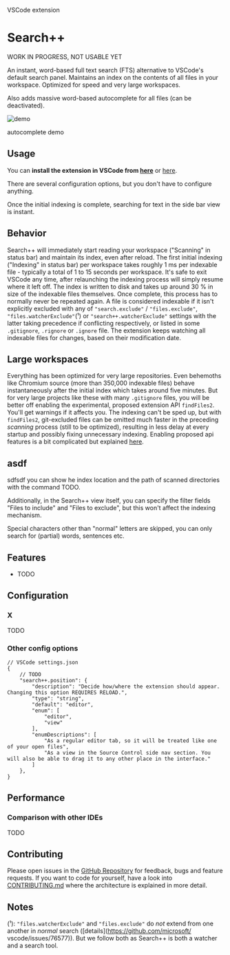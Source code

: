 VSCode extension
# Search++

WORK IN PROGRESS, NOT USABLE YET

An instant, word-based full text search (FTS) alternative to VSCode's default search panel. Maintains an index on the contents of all files in your workspace. Optimized for speed and very large workspaces.

Also adds massive word-based autocomplete for all files (can be deactivated).

![demo](./img/demo1.png)

autocomplete demo

## Usage

You can **install the extension in VSCode from [here](https://marketplace.visualstudio.com/items?itemName=phil294.search++)** or [here](https://open-vsx.org/extension/phil294/search++).

There are several configuration options, but you don't have to configure anything.

Once the initial indexing is complete, searching for text in the side bar view is instant.

## Behavior

Search++ will immediately start reading your workspace ("Scanning" in status bar) and maintain its index, even after reload. The first initial indexing ("Indexing" in status bar) per workspace takes roughly 1 ms per indexable file - typically a total of 1 to 15 seconds per workspace. It's safe to exit VSCode any time, after relaunching the indexing process will simply resume where it left off. The index is written to disk and takes up around 30 % in size of the indexable files themselves. Once complete, this process has to normally never be repeated again. A file is considered indexable if it isn't explicitly excluded with any of `"search.exclude"` / `"files.exclude"`, `"files.watcherExclude"`(¹) or `"search++.watcherExclude"` settings with the latter taking precedence if conflicting respectively, or listed in some `.gitignore`, `.rignore` or `.ignore` file. The extension keeps watching all indexable files for changes, based on their modification date.

## Large workspaces

Everything has been optimized for very large repositories. Even behemoths like Chromium source (more than 350,000 indexable files) behave instantaneously after the initial index which takes around five minutes. But for very large projects like these with many `.gitignore` files, you will be better off enabling the experimental, proposed extension API `findFiles2`. You'll get warnings if it affects you. The indexing can't be sped up, but with `findFiles2`, git-excluded files can be omitted much faster in the preceding *scanning* process (still to be optimized), resulting in less delay at every startup and possibly fixing unnecessary indexing. Enabling proposed api features is a bit complicated but explained [here](https://code.visualstudio.com/api/advanced-topics/using-proposed-api#sharing-extensions-using-the-proposed-api).

## asdf

sdfsdf you can show he index location and the path of scanned directories with the command TODO.

Additionally, in the Search++ view itself, you can specify the filter fields "Files to include" and "Files to exclude", but this won't affect the indexing mechanism.

Special characters other than "normal" letters are skipped, you can only search for (partial) words, sentences etc.

## Features

- TODO

## Configuration

### X

TODO

### Other config options

```jsonc
// VSCode settings.json
{
    // TODO
    "search++.position": {
        "description": "Decide how/where the extension should appear. Changing this option REQUIRES RELOAD.",
        "type": "string",
        "default": "editor",
        "enum": [
            "editor",
            "view"
        ],
        "enumDescriptions": [
            "As a regular editor tab, so it will be treated like one of your open files",
            "As a view in the Source Control side nav section. You will also be able to drag it to any other place in the interface."
        ]
    },
}
```

## Performance

### Comparison with other IDEs

TODO

## Contributing

Please open issues in the [GitHub Repository](https://github.com/phil294/search++-vscode-extension) for feedback, bugs and feature requests. If you want to code for yourself, have a look into [CONTRIBUTING.md](./CONTRIBUTING.md) where the architecture is explained in more detail.

## Notes

(¹): `"files.watcherExclude"` and `"files.exclude"` do *not* extend from one another in *normal* search ([details](https://github.com/microsoft/
vscode/issues/76577)). But we follow both as Search++ is both a watcher and a search tool.